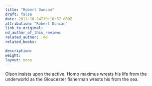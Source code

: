 ```yaml
---
title: "Robert Duncan"
draft: false
date: 2011-10-24T19:16:37.000Z
attribution: "Robert Duncan"
link_to_original:
nd_author_of_this_review:
related_author: .md
related_books:

description:
weight:
layout: none
---
```

Olson insists upon the active. Homo maximus wrests his life from the underworld as the Gloucester fisherman wrests his from the sea.

